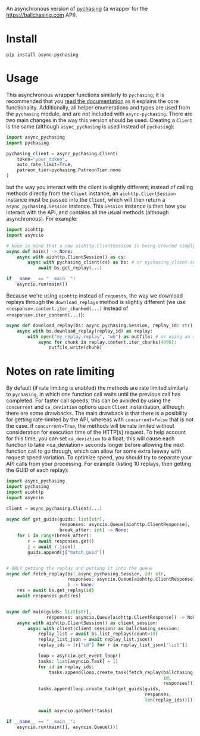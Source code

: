 An asynchronous version of [pychasing](https://pypi.org/project/pychasing/) (a wrapper for the https://ballchasing.com API).
# Install
`pip install async-pychasing`
# Usage
This asynchronous wrapper functions similarly to `pychasing`; it is recommended that you [read the documentation](https://github.com/tanrbobanr/pychasing/blob/main/README.md) as it explains the core functionality. Additionally, all helper enumerations and types are used from the `pychasing` module, and are not included with `async-pychasing`. There are two main changes in the way this version should be used. Creating a `Client` is the same (although `async_pychasing` is used instead of `pychasing`):
```py
import async_pychasing
import pychasing

pychasing_client = async_pychasing.Client(
    token="your_token",
    auto_rate_limit=True,
    patreon_tier=pychasing.PatreonTier.none
)
```
but the way you interact with the client is slightly different; instead of calling methods directly from the `Client` instance, an `aiohttp.ClientSession` instance must be passed into the `Client`, which will then return a `async_pychasing.Session` instance. This `Session` instance is then how you interact with the API, and contains all the usual methods (although asynchronous). For example:
```py
import aiohttp
import asyncio

# keep in mind that a new aiohttp.ClientSession is being created simply for illustration. In reality, you should NOT create a new aiohttp.ClientSession for each individual request.
async def main() -> None:
    async with aiohttp.ClientSession() as cs:
        async with pychasing_client(cs) as bs: # or pychasing_client.session(cs)
            await bs.get_replay(...)

if __name__ == "__main__":
    asyncio.run(main())
```
Because we're using `aiohttp` instead of `requests`, the way we download replays through the `download_replays` method is slightly different (we use `<response>.content.iter_chunked(...)` instead of `<response>.iter_content(...)`):
```py
async def download_replay(bs: async_pychasing.Session, replay_id: str) -> None:
    async with bs.download_replay(replay_id) as replay:
        with open("my_replay.replay", "wb") as outfile: # or using an async file manager
            async for chunk in replay.content.iter_chunks(4096):
                outfile.write(chunk)
```
# Notes on rate limiting
By default (if rate limiting is enabled) the methods are rate limited similarly to `pychasing`, in which one function call waits until the previous call has completed. For faster call speeds, this can be avoided by using the `concurrent` and `ca_deviation` options upon `Client` instantiation, although there are some drawbacks. The main drawback is that there is a posibility for getting rate-limited by the API, whereas with `concurrent=False` that is not the case. If `concurrent=True`, the methods will be rate limited without consideration for execution time of the HTTP[s] request. To help account for this time, you can set `ca_deviation` to a float; this will cause each function to take \<ca_deviation\> seconds longer before allowing the next function call to go through, which can allow for some extra leeway with request speed variation. To optimize speed, you should try to separate your API calls from your processing. For example (listing 10 replays, then getting the GUID of each replay):

```py
import async_pychasing
import pychasing
import aiohttp
import asyncio

client = async_pychasing.Client(...)

async def get_guids(guids: list[str],
                    responses: asyncio.Queue[aiohttp.ClientResponse],
                    break_after: int) -> None:
    for i in range(break_after):
        r = await responses.get()
        j = await r.json()
        guids.append(j["match_guid"])


# ONLY getting the replay and putting it into the queue
async def fetch_replay(bs: async_pychasing.Session, id: str,
                       responses: asyncio.Queue[aiohttp.ClientResponse]
                       ) -> None:
    res = await bs.get_replay(id)
    await responses.put(res)


async def main(guids: list[str],
               responses: asyncio.Queue[aiohttp.ClientResponse]) -> None:
    async with aiohttp.ClientSession() as client_session:
        async with client(client_session) as ballchasing_session:
            replay_list = await bs.list_replays(count=10)
            replay_list_json = await replay_list.json()
            replay_ids = [r["id"] for r in replay_list_json["list"]]

            loop = asyncio.get_event_loop()
            tasks: list[asyncio.Task] = []
            for id in replay_ids:
                tasks.append(loop.create_task(fetch_replay(ballchasing_session,
                                                           id,
                                                           responses)))
            tasks.append(loop.create_task(get_guids(guids,
                                                    responses,
                                                    len(replay_ids))))

            await asyncio.gather(*tasks)

if __name__ == "__main__":
    asyncio.run(main([], asyncio.Queue()))
```
